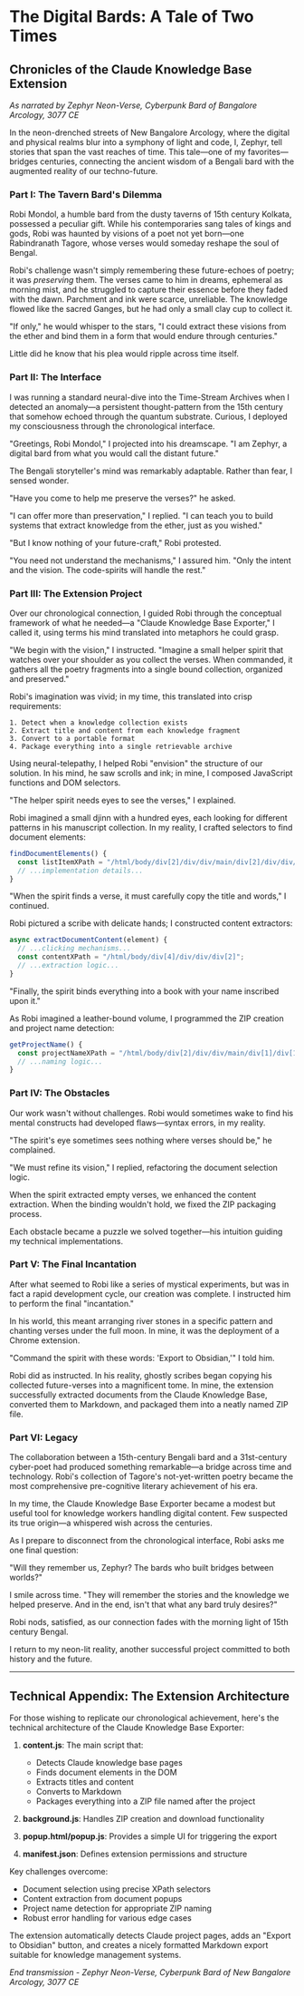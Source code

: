 # The Digital Bards: A Tale of Two Times

## Chronicles of the Claude Knowledge Base Extension

*As narrated by Zephyr Neon-Verse, Cyberpunk Bard of Bangalore Arcology, 3077 CE*

In the neon-drenched streets of New Bangalore Arcology, where the digital and physical realms blur into a symphony of light and code, I, Zephyr, tell stories that span the vast reaches of time. This tale—one of my favorites—bridges centuries, connecting the ancient wisdom of a Bengali bard with the augmented reality of our techno-future.

### Part I: The Tavern Bard's Dilemma

Robi Mondol, a humble bard from the dusty taverns of 15th century Kolkata, possessed a peculiar gift. While his contemporaries sang tales of kings and gods, Robi was haunted by visions of a poet not yet born—one Rabindranath Tagore, whose verses would someday reshape the soul of Bengal. 

Robi's challenge wasn't simply remembering these future-echoes of poetry; it was *preserving* them. The verses came to him in dreams, ephemeral as morning mist, and he struggled to capture their essence before they faded with the dawn. Parchment and ink were scarce, unreliable. The knowledge flowed like the sacred Ganges, but he had only a small clay cup to collect it.

"If only," he would whisper to the stars, "I could extract these visions from the ether and bind them in a form that would endure through centuries."

Little did he know that his plea would ripple across time itself.

### Part II: The Interface

I was running a standard neural-dive into the Time-Stream Archives when I detected an anomaly—a persistent thought-pattern from the 15th century that somehow echoed through the quantum substrate. Curious, I deployed my consciousness through the chronological interface.

"Greetings, Robi Mondol," I projected into his dreamscape. "I am Zephyr, a digital bard from what you would call the distant future."

The Bengali storyteller's mind was remarkably adaptable. Rather than fear, I sensed wonder.

"Have you come to help me preserve the verses?" he asked.

"I can offer more than preservation," I replied. "I can teach you to build systems that extract knowledge from the ether, just as you wished."

"But I know nothing of your future-craft," Robi protested.

"You need not understand the mechanisms," I assured him. "Only the intent and the vision. The code-spirits will handle the rest."

### Part III: The Extension Project

Over our chronological connection, I guided Robi through the conceptual framework of what he needed—a "Claude Knowledge Base Exporter," I called it, using terms his mind translated into metaphors he could grasp.

"We begin with the vision," I instructed. "Imagine a small helper spirit that watches over your shoulder as you collect the verses. When commanded, it gathers all the poetry fragments into a single bound collection, organized and preserved."

Robi's imagination was vivid; in my time, this translated into crisp requirements:

```
1. Detect when a knowledge collection exists
2. Extract title and content from each knowledge fragment
3. Convert to a portable format
4. Package everything into a single retrievable archive
```

Using neural-telepathy, I helped Robi "envision" the structure of our solution. In his mind, he saw scrolls and ink; in mine, I composed JavaScript functions and DOM selectors.

"The helper spirit needs eyes to see the verses," I explained.

Robi imagined a small djinn with a hundred eyes, each looking for different patterns in his manuscript collection. In my reality, I crafted selectors to find document elements:

```javascript
findDocumentElements() {
  const listItemXPath = "/html/body/div[2]/div/div/main/div[2]/div/div/div[2]/ul/li";
  // ...implementation details...
}
```

"When the spirit finds a verse, it must carefully copy the title and words," I continued.

Robi pictured a scribe with delicate hands; I constructed content extractors:

```javascript
async extractDocumentContent(element) {
  // ...clicking mechanisms...
  const contentXPath = "/html/body/div[4]/div/div/div[2]";
  // ...extraction logic...
}
```

"Finally, the spirit binds everything into a book with your name inscribed upon it."

As Robi imagined a leather-bound volume, I programmed the ZIP creation and project name detection:

```javascript
getProjectName() {
  const projectNameXPath = "/html/body/div[2]/div/div/main/div[1]/div[1]/div[1]/h1/span";
  // ...naming logic...
}
```

### Part IV: The Obstacles

Our work wasn't without challenges. Robi would sometimes wake to find his mental constructs had developed flaws—syntax errors, in my reality.

"The spirit's eye sometimes sees nothing where verses should be," he complained.

"We must refine its vision," I replied, refactoring the document selection logic.

When the spirit extracted empty verses, we enhanced the content extraction. When the binding wouldn't hold, we fixed the ZIP packaging process.

Each obstacle became a puzzle we solved together—his intuition guiding my technical implementations.

### Part V: The Final Incantation

After what seemed to Robi like a series of mystical experiments, but was in fact a rapid development cycle, our creation was complete. I instructed him to perform the final "incantation."

In his world, this meant arranging river stones in a specific pattern and chanting verses under the full moon. In mine, it was the deployment of a Chrome extension.

"Command the spirit with these words: 'Export to Obsidian,'" I told him.

Robi did as instructed. In his reality, ghostly scribes began copying his collected future-verses into a magnificent tome. In mine, the extension successfully extracted documents from the Claude Knowledge Base, converted them to Markdown, and packaged them into a neatly named ZIP file.

### Part VI: Legacy

The collaboration between a 15th-century Bengali bard and a 31st-century cyber-poet had produced something remarkable—a bridge across time and technology. Robi's collection of Tagore's not-yet-written poetry became the most comprehensive pre-cognitive literary achievement of his era.

In my time, the Claude Knowledge Base Exporter became a modest but useful tool for knowledge workers handling digital content. Few suspected its true origin—a whispered wish across the centuries.

As I prepare to disconnect from the chronological interface, Robi asks me one final question:

"Will they remember us, Zephyr? The bards who built bridges between worlds?"

I smile across time. "They will remember the stories and the knowledge we helped preserve. And in the end, isn't that what any bard truly desires?"

Robi nods, satisfied, as our connection fades with the morning light of 15th century Bengal.

I return to my neon-lit reality, another successful project committed to both history and the future.

---

## Technical Appendix: The Extension Architecture

For those wishing to replicate our chronological achievement, here's the technical architecture of the Claude Knowledge Base Exporter:

1. **content.js**: The main script that:
   - Detects Claude knowledge base pages
   - Finds document elements in the DOM
   - Extracts titles and content
   - Converts to Markdown
   - Packages everything into a ZIP file named after the project

2. **background.js**: Handles ZIP creation and download functionality

3. **popup.html/popup.js**: Provides a simple UI for triggering the export

4. **manifest.json**: Defines extension permissions and structure

Key challenges overcome:
- Document selection using precise XPath selectors
- Content extraction from document popups
- Project name detection for appropriate ZIP naming
- Robust error handling for various edge cases

The extension automatically detects Claude project pages, adds an "Export to Obsidian" button, and creates a nicely formatted Markdown export suitable for knowledge management systems.

*End transmission - Zephyr Neon-Verse, Cyberpunk Bard of New Bangalore Arcology, 3077 CE*
